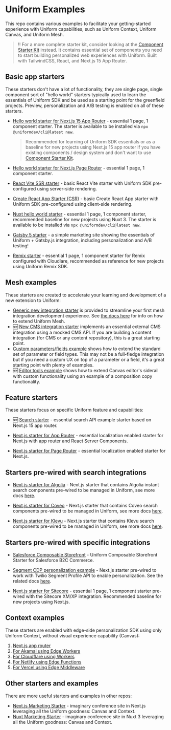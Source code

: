 # Uniform Examples

This repo contains various examples to facilitate your getting-started experience with Uniform capabilities, such as Uniform Context, Uniform Canvas, and Uniform Mesh.

> ‼️ For a more complete starter kit, consider looking at the [Component Starter Kit](https://github.com/uniformdev/component-starter-kit-next-approuter) instead. It contains essential set of components you need to start building personalized web experiences with Uniform. Built with TailwindCSS, React, and Next.js 15 App Router.

## Basic app starters

These starters don't have a lot of functionality, they are single page, single component sort of "hello world" starters typically used to learn the essentials of Uniform SDK and be used as a starting point for the greenfield projects. Preview, personalization and A/B testing is enabled on all of these starters.

- [Hello world starter for Next.js 15 App Router](./examples/nextjs-app-router) - essential 1 page, 1 component starter. The starter is available to be installed via `npx @uniformdev/cli@latest new`.
    > Recommended for learning of Uniform SDK essentials or as a baseline for new projects using Next.js 15 app router if you have existing components / design system and don't want to use [Component Starter Kit](https://github.com/uniformdev/component-starter-kit-next-approuter).

- [Hello world starter for Next.js Page Router](./examples/nextjs-starter) - essential 1 page, 1 component starter.

- [React Vite SSR starter](./examples/react-vite-ssr) - basic React Vite starter with Uniform SDK pre-configured using server-side rendering.

- [Create React App Starter (CSR)](./examples/react-starter-cra) - basic Create React App starter with Uniform SDK pre-configured using client-side rendering.

- [Nuxt hello world starter](./examples/nuxtjs-starter) - essential 1 page, 1 component starter, recommended baseline for new projects using Nuxt 3. The starter is available to be installed via `npx @uniformdev/cli@latest new`.

- [Gatsby 5 starter](./examples/gatsby5) - a simple marketing site showing the essentials of Uniform + Gatsby.js integration, including personalization and A/B testing!

- [Remix starter](./examples/remix-cloudflare-starter/) - essential 1 page, 1 component starter for Remix configured with Cloudlare, recommended as reference for new projects using Uniform Remix SDK.

## Mesh examples

These starters are created to accelerate your learning and development of a new extension to Uniform: 

- [Generic new integration starter](./examples/mesh/mesh-integration/) is provided to streamline your first mesh integration development experience. See [the docs here](https://docs.uniform.app/docs/integrations/mesh-integrations/custom-integrations) for info on how to extend Uniform Mesh.
- 🆕 [New CMS integration starter](./examples/mesh/cms-integration-starter/) implements an essential external CMS integration using a mocked CMS API. If you are building a content integration (for CMS or any content repository), this is a great starting point.
- [Custom parameters/fields example](./examples/mesh/custom-parameters/) shows how to extend the standard set of parameter or field types. This may not be a full-fledge integration but if you need a custom UX on top of a parameter or a field, it's a great starting point with plenty of examples.
- 🆕  [Editor tools example](./examples/mesh/editortools) shows how to extend Canvas editor's siderail with custom functionality using an example of a composition copy functionality.

## Feature starters

These starters focus on specific Uniform feature and capabilities:

- 🆕 [Search starter](./examples/nextjs-search) - essential search API example starter based on Next.js 15 app router.

- [Next.js starter for App Router](./examples/nextjs-app-router-localization-starter) - essential localization enabled starter for Next.js with app router and React Server Components.

- [Next.js starter for Page Router](./examples/nextjs-page-router-localization-starter) - essential localization enabled starter for Next.js.

## Starters pre-wired with search integrations

- [Next.js starter for Algolia](./examples/algolia-starter) - Next.js starter that contains Algolia instant search components pre-wired to be managed in Uniform, see more docs [here](https://docs.uniform.app/docs/integrations/search/algolia/algolia-components).
  
- [Next.js starter for Coveo](./examples/coveo-starter) - Next.js starter that contains Coveo search components pre-wired to be managed in Uniform, see more docs [here](https://docs.uniform.app/docs/integrations/search/coveo).

- [Next.js starter for Klevu](./examples/klevu-starter) - Next.js starter that contains Klevu search components pre-wired to be managed in Uniform, see more docs [here](https://docs.uniform.app/docs/integrations/search/klevu).

## Starters pre-wired with specific integrations

- [Salesforce Composable Storefront](https://github.com/uniformdev/salesforce-composable-storefront-starter) - Uniform Composable Storefront Starter for Salesforce B2C Commerce.

- [Segment CDP personalization example](./examples/segment-personalization) - Next.js starter pre-wired to work with Twilio Segment Profile API to enable personalization. See the related docs [here](https://docs.uniform.app/docs/integrations/data/segment).

- [Next.js starter for Sitecore](./examples/nextjs-starter) - essential 1 page, 1 component starter pre-wired with the Sitecore XM/XP integration. Recommended baseline for new projects using Next.js.

## Context examples

These starters are enabled with edge-side personalization SDK using only Uniform Context, without visual experience capability (Canvas):

1. [Next.js app router](./examples/nextjs-app-router-context/)
1. [For Akamai using Edge Workers](./examples/context-edge-akamai/)
1. [For Cloudflare using Workers](./examples/context-edge-cloudflare-worker/)
1. [For Netlify using Edge Functions](./examples/context-edge-netlify/)
1. [For Vercel using Edge Middleware](./examples/context-edge-vercel/)

## Other starters and examples

There are more useful starters and examples in other repos:

- [Next.js Marketing Starter](https://github.com/uniformdev/uniformconf) - imaginary conference site in Next.js leveraging all the Uniform goodness: Canvas and Context.
- [Nuxt Marketing Starter](https://github.com/uniformdev/uniformconf-nuxt) - imaginary conference site in Nuxt 3 leveraging all the Uniform goodness: Canvas and Context.
